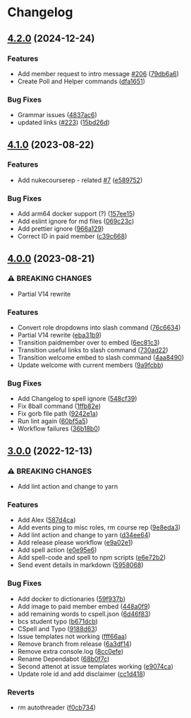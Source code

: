 # Changelog

## [4.2.0](https://github.com/hullcss/hullcss-discord-bot/compare/v4.1.0...v4.2.0) (2024-12-24)


### Features

* Add member request to intro message [#206](https://github.com/hullcss/hullcss-discord-bot/issues/206) ([79db6a6](https://github.com/hullcss/hullcss-discord-bot/commit/79db6a670e62e7716aaa31af2cf4cf59ffbb8321))
* Create Poll and Helper commands ([dfa1651](https://github.com/hullcss/hullcss-discord-bot/commit/dfa1651695774d19f0207ca760c52b0b1746ffbb))


### Bug Fixes

* Grammar issues ([4837ac6](https://github.com/hullcss/hullcss-discord-bot/commit/4837ac6f2915398801771181e95a0d073a7bde95))
* updated links ([#223](https://github.com/hullcss/hullcss-discord-bot/issues/223)) ([15bd26d](https://github.com/hullcss/hullcss-discord-bot/commit/15bd26d7a9f02f3afe2aab84128765c19cd46d70))

## [4.1.0](https://github.com/hullcss/hullcss-discord-bot/compare/v4.0.0...v4.1.0) (2023-08-22)


### Features

* Add nukecourserep - related [#7](https://github.com/hullcss/hullcss-discord-bot/issues/7) ([e589752](https://github.com/hullcss/hullcss-discord-bot/commit/e589752edcd9a4eba3c78e6251466e713f6efcbd))


### Bug Fixes

* Add arm64 docker support (?) ([157ee15](https://github.com/hullcss/hullcss-discord-bot/commit/157ee15d9be544de76d811230215b179d389db10))
* Add eslint ignore for md files ([069c23c](https://github.com/hullcss/hullcss-discord-bot/commit/069c23c8b0f8165f1c255a7570e32cb5a3c9cdf6))
* Add prettier ignore ([966a129](https://github.com/hullcss/hullcss-discord-bot/commit/966a1291d9d52dc28154b530848f7e9b6eb5ed5d))
* Correct ID in paid member ([c39c668](https://github.com/hullcss/hullcss-discord-bot/commit/c39c6689b3bbdd07ad3c4ad4e80f05aa8c420081))

## [4.0.0](https://github.com/hullcss/hullcss-discord-bot/compare/v3.0.0...v4.0.0) (2023-08-21)


### ⚠ BREAKING CHANGES

* Partial V14 rewrite

### Features

* Convert role dropdowns into slash command ([76c6634](https://github.com/hullcss/hullcss-discord-bot/commit/76c6634c9156b207e288a8105fc753dae1ded987))
* Partial V14 rewrite ([eba31b9](https://github.com/hullcss/hullcss-discord-bot/commit/eba31b9d2d74b5a74c0abbaf92fc0fd79ae25ccf))
* Transition paidmember over to embed ([6ec81c3](https://github.com/hullcss/hullcss-discord-bot/commit/6ec81c3d07e7df758d8c9b40c308af123ebc4390))
* Transition useful links to slash command ([730ad22](https://github.com/hullcss/hullcss-discord-bot/commit/730ad225e9b50d2e173d8037f8619a27d8f83f0b))
* Transition welcome embed to slash command ([4aa8490](https://github.com/hullcss/hullcss-discord-bot/commit/4aa84902682d4b1fef44f3a83b3cc7c6751c1e00))
* Update welcome with current members ([9a9fcbb](https://github.com/hullcss/hullcss-discord-bot/commit/9a9fcbbbf1d2a960b7900c4081cbcd0f257f90ad))


### Bug Fixes

* Add Changelog to spell ignore ([548cf39](https://github.com/hullcss/hullcss-discord-bot/commit/548cf3969730201264c837c63589088cc3b19b37))
* Fix 8ball command ([1ffb82e](https://github.com/hullcss/hullcss-discord-bot/commit/1ffb82ee1338c281437ecc8216fa4d0d1e5b2fbe))
* Fix gorb file path ([9242e1a](https://github.com/hullcss/hullcss-discord-bot/commit/9242e1a0a871fe3893477fe5c4cab6c8c3173b69))
* Run lint again ([60bf5a5](https://github.com/hullcss/hullcss-discord-bot/commit/60bf5a5e1548b8020b5072abe487b2f2a44c60de))
* Workflow failures ([36b18b0](https://github.com/hullcss/hullcss-discord-bot/commit/36b18b06a8bbc22a4eff48756fd92337cdf9ecba))

## [3.0.0](https://github.com/hullcss/hullcss-discord-bot/compare/v2.0.0...v3.0.0) (2022-12-13)

### ⚠ BREAKING CHANGES

- Add lint action and change to yarn

### Features

- Add Alex ([587d4ca](https://github.com/hullcss/hullcss-discord-bot/commit/587d4cad63f8d8af56f89ead930b6139e5c04069))
- Add events ping to misc roles, rm course rep ([9e8eda3](https://github.com/hullcss/hullcss-discord-bot/commit/9e8eda39e6307adae68f1a042f4beedd902d6d36))
- Add lint action and change to yarn ([d34ee64](https://github.com/hullcss/hullcss-discord-bot/commit/d34ee641078990e21ef6549b3feff99f809306bf))
- Add release please workflow ([e9a02e1](https://github.com/hullcss/hullcss-discord-bot/commit/e9a02e19d3bcd47945c2a051cea1722220f5f6e8))
- Add spell action ([e0e95e6](https://github.com/hullcss/hullcss-discord-bot/commit/e0e95e63dd0c56043d707cdd8f05497dac279ae7))
- Add spell-code and spell to npm scripts ([e6e72b2](https://github.com/hullcss/hullcss-discord-bot/commit/e6e72b22ab7b10d2d3be1338eb08b6cdc8c96212))
- Send event details in markdown ([5958068](https://github.com/hullcss/hullcss-discord-bot/commit/595806866ac3a374d2bc0578f1e89784db422690))

### Bug Fixes

- Add docker to dictionaries ([59f937b](https://github.com/hullcss/hullcss-discord-bot/commit/59f937b47bd8ef632d2be1ebeba8a46a7fc748fd))
- Add image to paid member embed ([448a0f9](https://github.com/hullcss/hullcss-discord-bot/commit/448a0f929671d8bac87b97aea9a14129b67af93d))
- add remaining words to cspell.json ([6d46f83](https://github.com/hullcss/hullcss-discord-bot/commit/6d46f832967b8f835213aa36e43d4037dff7fbc9))
- bcs student typo ([b671dcb](https://github.com/hullcss/hullcss-discord-bot/commit/b671dcb7c7f27aa25fcdb4faa1e392be4f3c6423))
- CSpell and Typo ([9188d63](https://github.com/hullcss/hullcss-discord-bot/commit/9188d63e4bb12a3c1c7da05b302bf4e9f936d165))
- Issue templates not working ([fff66aa](https://github.com/hullcss/hullcss-discord-bot/commit/fff66aa33da4ea99c73ad76984e4282284006cfa))
- Remove branch from release ([6a3df14](https://github.com/hullcss/hullcss-discord-bot/commit/6a3df14325d029ae4b0dd0c7674d2d36f3dd1415))
- Remove extra console.log ([8cc0efe](https://github.com/hullcss/hullcss-discord-bot/commit/8cc0efe01d1ef23b5b715330d33818b62a067a82))
- Rename Dependabot ([68b0f7c](https://github.com/hullcss/hullcss-discord-bot/commit/68b0f7cb257ebaa8a2af33d9da5924f01e4f1a0b))
- Second attenot at issue templates working ([e9074ca](https://github.com/hullcss/hullcss-discord-bot/commit/e9074ca121828e7b789c4ca8e2cf976ca4e81fcc))
- Update role id and add disclaimer ([cc1d418](https://github.com/hullcss/hullcss-discord-bot/commit/cc1d418c54e090a1a3a38d5d6ef47a70dfe8a5f1))

### Reverts

- rm autothreader ([f0cb734](https://github.com/hullcss/hullcss-discord-bot/commit/f0cb73406e36de7bbc1237808877e644a38f62d3))
